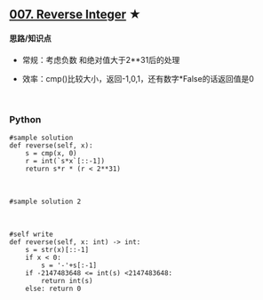 ## [007. Reverse Integer][1] ★
[1]: https://leetcode.com/problems/reverse-integer/

    
#### 思路/知识点
- 常规：考虑负数 和绝对值大于2**31后的处理
- 效率：cmp()比较大小，返回-1,0,1，还有数字*False的话返回值是0

  <br />  
### Python
    #sample solution
    def reverse(self, x):
        s = cmp(x, 0)
        r = int(`s*x`[::-1])
        return s*r * (r < 2**31)

  <br /> 

    #sample solution 2
    

  <br /> 

    #self write
    def reverse(self, x: int) -> int:
        s = str(x)[::-1]
        if x < 0:
            s = '-'+s[:-1]
        if -2147483648 <= int(s) <2147483648:
            return int(s)
        else: return 0 
